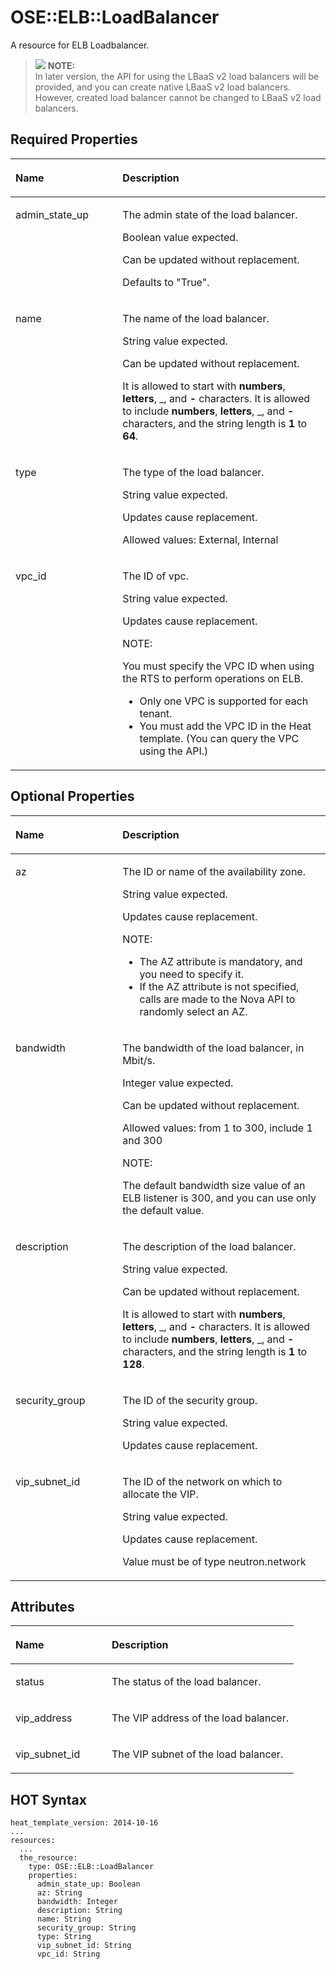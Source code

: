 # OSE::ELB::LoadBalancer<a name="EN-US_TOPIC_0088407187"></a>

A resource for ELB Loadbalancer.

>![](/images/icon-note.gif) **NOTE:**   
>In later version, the API for using the LBaaS v2 load balancers will be provided, and you can create native LBaaS v2 load balancers. However, created load balancer cannot be changed to LBaaS v2 load balancers.  

## Required Properties<a name="section10369538163913"></a>

<a name="table98091741124214"></a>
<table><thead align="left"><tr id="row5238568479"><th class="cellrowborder" valign="top" width="34%" id="mcps1.1.3.1.1"><p id="p1081012411428"><a name="p1081012411428"></a><a name="p1081012411428"></a><strong id="b13221152412434"><a name="b13221152412434"></a><a name="b13221152412434"></a>Name</strong></p>
</th>
<th class="cellrowborder" valign="top" width="66%" id="mcps1.1.3.1.2"><p id="p17810194111425"><a name="p17810194111425"></a><a name="p17810194111425"></a><strong id="b2222162412432"><a name="b2222162412432"></a><a name="b2222162412432"></a>Description</strong></p>
</th>
</tr>
</thead>
<tbody><tr id="row3238161474"><td class="cellrowborder" valign="top" width="34%" headers="mcps1.1.3.1.1 "><p id="p1581074116423"><a name="p1581074116423"></a><a name="p1581074116423"></a>admin_state_up</p>
</td>
<td class="cellrowborder" valign="top" width="66%" headers="mcps1.1.3.1.2 "><p id="p39592934"><a name="p39592934"></a><a name="p39592934"></a>The admin state of the load balancer.</p>
<p id="p20792086"><a name="p20792086"></a><a name="p20792086"></a>Boolean value expected.</p>
<p id="p52911051"><a name="p52911051"></a><a name="p52911051"></a>Can be updated without replacement.</p>
<p id="p6437412"><a name="p6437412"></a><a name="p6437412"></a>Defaults to "True".</p>
</td>
</tr>
<tr id="row182388694717"><td class="cellrowborder" valign="top" width="34%" headers="mcps1.1.3.1.1 "><p id="p2810341124214"><a name="p2810341124214"></a><a name="p2810341124214"></a>name</p>
</td>
<td class="cellrowborder" valign="top" width="66%" headers="mcps1.1.3.1.2 "><p id="p51668403"><a name="p51668403"></a><a name="p51668403"></a>The name of the load balancer.</p>
<p id="p62362451"><a name="p62362451"></a><a name="p62362451"></a>String value expected.</p>
<p id="p24391147"><a name="p24391147"></a><a name="p24391147"></a>Can be updated without replacement.</p>
<p id="p19426193618388"><a name="p19426193618388"></a><a name="p19426193618388"></a>It is allowed to start with <strong id="b1279613252309"><a name="b1279613252309"></a><a name="b1279613252309"></a>numbers</strong>, <strong id="b107201029113015"><a name="b107201029113015"></a><a name="b107201029113015"></a>letters</strong>, _, and <strong id="b9809184113309"><a name="b9809184113309"></a><a name="b9809184113309"></a>-</strong> characters. It is allowed to include <strong id="b22921519153119"><a name="b22921519153119"></a><a name="b22921519153119"></a>numbers</strong>, <strong id="b929441919312"><a name="b929441919312"></a><a name="b929441919312"></a>letters</strong>, _, and <strong id="b5295111983114"><a name="b5295111983114"></a><a name="b5295111983114"></a>-</strong> characters, and the string length is <strong id="b547314383115"><a name="b547314383115"></a><a name="b547314383115"></a>1</strong> to <strong id="b1924693244214"><a name="b1924693244214"></a><a name="b1924693244214"></a>64</strong>.</p>
</td>
</tr>
<tr id="row623818614716"><td class="cellrowborder" valign="top" width="34%" headers="mcps1.1.3.1.1 "><p id="p081074113421"><a name="p081074113421"></a><a name="p081074113421"></a>type</p>
</td>
<td class="cellrowborder" valign="top" width="66%" headers="mcps1.1.3.1.2 "><p id="p64406284"><a name="p64406284"></a><a name="p64406284"></a>The type of the load balancer.</p>
<p id="p42785651"><a name="p42785651"></a><a name="p42785651"></a>String value expected.</p>
<p id="p49526544"><a name="p49526544"></a><a name="p49526544"></a>Updates cause replacement.</p>
<p id="p43085716"><a name="p43085716"></a><a name="p43085716"></a>Allowed values: External, Internal</p>
</td>
</tr>
<tr id="row623810644718"><td class="cellrowborder" valign="top" width="34%" headers="mcps1.1.3.1.1 "><p id="p12810174114214"><a name="p12810174114214"></a><a name="p12810174114214"></a>vpc_id</p>
</td>
<td class="cellrowborder" valign="top" width="66%" headers="mcps1.1.3.1.2 "><p id="p15310620"><a name="p15310620"></a><a name="p15310620"></a>The ID of vpc.</p>
<p id="p3577853"><a name="p3577853"></a><a name="p3577853"></a>String value expected.</p>
<p id="p32200678"><a name="p32200678"></a><a name="p32200678"></a>Updates cause replacement.</p>
<div class="note" id="note4572111112532"><a name="note4572111112532"></a><a name="note4572111112532"></a><span class="notetitle"> NOTE: </span><div class="notebody"><p id="p2538989"><a name="p2538989"></a><a name="p2538989"></a>You must specify the VPC ID when using the RTS to perform operations on ELB.</p>
<a name="ul22850903"></a><a name="ul22850903"></a><ul id="ul22850903"><li>Only one VPC is supported for each tenant.</li><li>You must add the VPC ID in the Heat template. (You can query the VPC using the API.)</li></ul>
</div></div>
</td>
</tr>
</tbody>
</table>

## Optional Properties<a name="section94354912391"></a>

<a name="table7782101812441"></a>
<table><thead align="left"><tr id="row8857248194810"><th class="cellrowborder" valign="top" width="34%" id="mcps1.1.3.1.1"><p id="p1078212185448"><a name="p1078212185448"></a><a name="p1078212185448"></a><strong id="b99754054915"><a name="b99754054915"></a><a name="b99754054915"></a>Name</strong></p>
</th>
<th class="cellrowborder" valign="top" width="66%" id="mcps1.1.3.1.2"><p id="p578281815449"><a name="p578281815449"></a><a name="p578281815449"></a><strong id="b79769034910"><a name="b79769034910"></a><a name="b79769034910"></a>Description</strong></p>
</th>
</tr>
</thead>
<tbody><tr id="row14857248194810"><td class="cellrowborder" valign="top" width="34%" headers="mcps1.1.3.1.1 "><p id="p2782818164413"><a name="p2782818164413"></a><a name="p2782818164413"></a>az</p>
</td>
<td class="cellrowborder" valign="top" width="66%" headers="mcps1.1.3.1.2 "><p id="p22330104"><a name="p22330104"></a><a name="p22330104"></a>The ID or name of the availability zone.</p>
<p id="p66753213"><a name="p66753213"></a><a name="p66753213"></a>String value expected.</p>
<p id="p63908009"><a name="p63908009"></a><a name="p63908009"></a>Updates cause replacement.</p>
<div class="note" id="note16832691114515"><a name="note16832691114515"></a><a name="note16832691114515"></a><span class="notetitle"> NOTE: </span><div class="notebody"><a name="ul46242770"></a><a name="ul46242770"></a><ul id="ul46242770"><li>The AZ attribute is mandatory, and you need to specify it.</li><li>If the AZ attribute is not specified, calls are made to the Nova API to randomly select an AZ.</li></ul>
</div></div>
</td>
</tr>
<tr id="row68571448144810"><td class="cellrowborder" valign="top" width="34%" headers="mcps1.1.3.1.1 "><p id="p8782141820449"><a name="p8782141820449"></a><a name="p8782141820449"></a>bandwidth</p>
</td>
<td class="cellrowborder" valign="top" width="66%" headers="mcps1.1.3.1.2 "><p id="p4268172"><a name="p4268172"></a><a name="p4268172"></a>The bandwidth of the load balancer, in Mbit/s.</p>
<p id="p38413555"><a name="p38413555"></a><a name="p38413555"></a>Integer value expected.</p>
<p id="p10177679"><a name="p10177679"></a><a name="p10177679"></a>Can be updated without replacement.</p>
<p id="p24490249"><a name="p24490249"></a><a name="p24490249"></a>Allowed values: from 1 to 300, include 1 and 300</p>
<div class="note" id="note539750912510"><a name="note539750912510"></a><a name="note539750912510"></a><span class="notetitle"> NOTE: </span><div class="notebody"><p id="p15387322"><a name="p15387322"></a><a name="p15387322"></a>The default bandwidth size value of an ELB listener is 300, and you can use only the default value.</p>
</div></div>
</td>
</tr>
<tr id="row685784818481"><td class="cellrowborder" valign="top" width="34%" headers="mcps1.1.3.1.1 "><p id="p578216184446"><a name="p578216184446"></a><a name="p578216184446"></a>description</p>
</td>
<td class="cellrowborder" valign="top" width="66%" headers="mcps1.1.3.1.2 "><p id="p37553123"><a name="p37553123"></a><a name="p37553123"></a>The description of the load balancer.</p>
<p id="p2433789"><a name="p2433789"></a><a name="p2433789"></a>String value expected.</p>
<p id="p21904105"><a name="p21904105"></a><a name="p21904105"></a>Can be updated without replacement.</p>
<p id="p62919225"><a name="p62919225"></a><a name="p62919225"></a>It is allowed to start with <strong id="b616424474219"><a name="b616424474219"></a><a name="b616424474219"></a>numbers</strong>, <strong id="b10165164464218"><a name="b10165164464218"></a><a name="b10165164464218"></a>letters</strong>, _, and <strong id="b10166174444216"><a name="b10166174444216"></a><a name="b10166174444216"></a>-</strong> characters. It is allowed to include <strong id="b171661144114212"><a name="b171661144114212"></a><a name="b171661144114212"></a>numbers</strong>, <strong id="b11167134474213"><a name="b11167134474213"></a><a name="b11167134474213"></a>letters</strong>, _, and <strong id="b181676449424"><a name="b181676449424"></a><a name="b181676449424"></a>-</strong> characters, and the string length is <strong id="b131671744204214"><a name="b131671744204214"></a><a name="b131671744204214"></a>1</strong> to <strong id="b20155827173610"><a name="b20155827173610"></a><a name="b20155827173610"></a>128</strong>.</p>
</td>
</tr>
<tr id="row108570489482"><td class="cellrowborder" valign="top" width="34%" headers="mcps1.1.3.1.1 "><p id="p117821418114417"><a name="p117821418114417"></a><a name="p117821418114417"></a>security_group</p>
</td>
<td class="cellrowborder" valign="top" width="66%" headers="mcps1.1.3.1.2 "><p id="p63292461"><a name="p63292461"></a><a name="p63292461"></a>The ID of the security group.</p>
<p id="p32761244"><a name="p32761244"></a><a name="p32761244"></a>String value expected.</p>
<p id="p26415746"><a name="p26415746"></a><a name="p26415746"></a>Updates cause replacement.</p>
</td>
</tr>
<tr id="row885715480482"><td class="cellrowborder" valign="top" width="34%" headers="mcps1.1.3.1.1 "><p id="p578231864413"><a name="p578231864413"></a><a name="p578231864413"></a>vip_subnet_id</p>
</td>
<td class="cellrowborder" valign="top" width="66%" headers="mcps1.1.3.1.2 "><p id="p59300704"><a name="p59300704"></a><a name="p59300704"></a>The ID of the network on which to allocate the VIP.</p>
<p id="p63944289"><a name="p63944289"></a><a name="p63944289"></a>String value expected.</p>
<p id="p38627694"><a name="p38627694"></a><a name="p38627694"></a>Updates cause replacement.</p>
<p id="p12104926"><a name="p12104926"></a><a name="p12104926"></a>Value must be of type neutron.network</p>
</td>
</tr>
</tbody>
</table>

## Attributes<a name="section7472757103917"></a>

<a name="table8933142844616"></a>
<table><thead align="left"><tr id="row2075675335017"><th class="cellrowborder" valign="top" width="34%" id="mcps1.1.3.1.1"><p id="p993432874615"><a name="p993432874615"></a><a name="p993432874615"></a><strong id="b1728225205119"><a name="b1728225205119"></a><a name="b1728225205119"></a>Name</strong></p>
</th>
<th class="cellrowborder" valign="top" width="66%" id="mcps1.1.3.1.2"><p id="p13934152884619"><a name="p13934152884619"></a><a name="p13934152884619"></a><strong id="b102831510516"><a name="b102831510516"></a><a name="b102831510516"></a>Description</strong></p>
</th>
</tr>
</thead>
<tbody><tr id="row1475615311502"><td class="cellrowborder" valign="top" width="34%" headers="mcps1.1.3.1.1 "><p id="p893419284462"><a name="p893419284462"></a><a name="p893419284462"></a>status</p>
</td>
<td class="cellrowborder" valign="top" width="66%" headers="mcps1.1.3.1.2 "><p id="p593472824618"><a name="p593472824618"></a><a name="p593472824618"></a>The status of the load balancer.</p>
</td>
</tr>
<tr id="row2757953155014"><td class="cellrowborder" valign="top" width="34%" headers="mcps1.1.3.1.1 "><p id="p7934628144612"><a name="p7934628144612"></a><a name="p7934628144612"></a>vip_address</p>
</td>
<td class="cellrowborder" valign="top" width="66%" headers="mcps1.1.3.1.2 "><p id="p179345282469"><a name="p179345282469"></a><a name="p179345282469"></a>The VIP address of the load balancer.</p>
</td>
</tr>
<tr id="row1775785312502"><td class="cellrowborder" valign="top" width="34%" headers="mcps1.1.3.1.1 "><p id="p093402884612"><a name="p093402884612"></a><a name="p093402884612"></a>vip_subnet_id</p>
</td>
<td class="cellrowborder" valign="top" width="66%" headers="mcps1.1.3.1.2 "><p id="p29341428104610"><a name="p29341428104610"></a><a name="p29341428104610"></a>The VIP subnet of the load balancer.</p>
</td>
</tr>
</tbody>
</table>

## HOT Syntax<a name="section14600126154012"></a>

```
heat_template_version: 2014-10-16
...
resources:
  ...
  the_resource:
    type: OSE::ELB::LoadBalancer
    properties:
      admin_state_up: Boolean
      az: String
      bandwidth: Integer
      description: String
      name: String
      security_group: String
      type: String
      vip_subnet_id: String
      vpc_id: String
```

